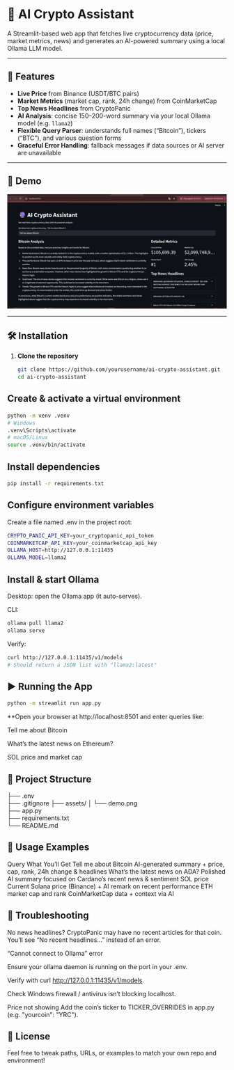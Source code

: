 # 🔮 AI Crypto Assistant

A Streamlit-based web app that fetches live cryptocurrency data (price, market metrics, news) and generates an AI-powered summary using a local Ollama LLM model.

---

## 🚀 Features

- **Live Price** from Binance (USDT/BTC pairs)  
- **Market Metrics** (market cap, rank, 24h change) from CoinMarketCap  
- **Top News Headlines** from CryptoPanic  
- **AI Analysis**: concise 150–200-word summary via your local Ollama model (e.g. `llama2`)  
- **Flexible Query Parser**: understands full names (“Bitcoin”), tickers (“BTC”), and various question forms  
- **Graceful Error Handling**: fallback messages if data sources or AI server are unavailable  

---

## 📸 Demo

![AI Crypto Assistant Screenshot](./assets/demo.png)

---

## 🛠️ Installation

1. **Clone the repository**  
   ```bash
   git clone https://github.com/yourusername/ai-crypto-assistant.git
   cd ai-crypto-assistant
   
## Create & activate a virtual environment
   ```bash
   python -m venv .venv
   # Windows
   .venv\Scripts\activate
   # macOS/Linux
   source .venv/bin/activate

```
## Install dependencies
 ```bash
pip install -r requirements.txt
```

## Configure environment variables
Create a file named .env in the project root:
 ```bash
CRYPTO_PANIC_API_KEY=your_cryptopanic_api_token
COINMARKETCAP_API_KEY=your_coinmarketcap_api_key
OLLAMA_HOST=http://127.0.0.1:11435
OLLAMA_MODEL=llama2
```
## Install & start Ollama

Desktop: open the Ollama app (it auto-serves).

CLI:
 ```bash
ollama pull llama2
ollama serve
```

Verify:

```bash
curl http://127.0.0.1:11435/v1/models
# Should return a JSON list with "llama2:latest"
```

## ▶️ Running the App
```bash
python -m streamlit run app.py
```

**Open your browser at http://localhost:8501 and enter queries like:

Tell me about Bitcoin

What’s the latest news on Ethereum?

SOL price and market cap

## 📂 Project Structure

├── .env                      
├── .gitignore
├── assets/
│   └── demo.png               
├── app.py                    
├── requirements.txt          
└── README.md                 

## 📝 Usage Examples
Query	                          What You’ll Get
Tell me about Bitcoin	          AI-generated summary + price, cap, rank, 24h change & headlines
What’s the latest news on ADA?	Polished AI summary focused on Cardano’s recent news & sentiment
SOL price                      	Current Solana price (Binance) + AI remark on recent performance
ETH market cap and rank       	CoinMarketCap data + context via AI

## 🔧 Troubleshooting
No news headlines?
CryptoPanic may have no recent articles for that coin. You’ll see “No recent headlines…” instead of an error.

“Cannot connect to Ollama” error

Ensure your ollama daemon is running on the port in your .env.

Verify with curl http://127.0.0.1:11435/v1/models.

Check Windows firewall / antivirus isn’t blocking localhost.

Price not showing
Add the coin’s ticker to TICKER_OVERRIDES in app.py (e.g. "yourcoin": "YRC").


## 📜 License
Feel free to tweak paths, URLs, or examples to match your own repo and environment!

